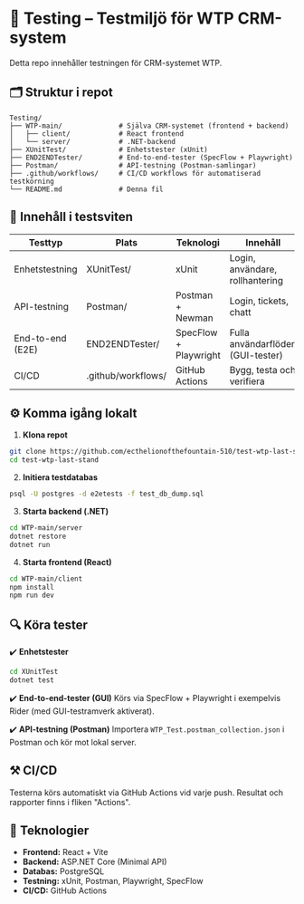 # 🧾 Testing – Testmiljö för WTP CRM-system

Detta repo innehåller testningen för CRM-systemet WTP.

## 🗂️ Struktur i repot

```
Testing/
├── WTP-main/              # Själva CRM-systemet (frontend + backend)
│   ├── client/            # React frontend
│   └── server/            # .NET-backend
├── XUnitTest/             # Enhetstester (xUnit)
├── END2ENDTester/         # End-to-end-tester (SpecFlow + Playwright)
├── Postman/               # API-testning (Postman-samlingar)
├── .github/workflows/     # CI/CD workflows för automatiserad testkörning
└── README.md              # Denna fil
```

## 🧪 Innehåll i testsviten

| Testtyp          | Plats              | Teknologi               | Innehåll                          |
|------------------|--------------------|--------------------------|-----------------------------------|
| Enhetstestning   | XUnitTest/         | xUnit                    | Login, användare, rollhantering   |
| API-testning     | Postman/           | Postman + Newman         | Login, tickets, chatt             |
| End-to-end (E2E) | END2ENDTester/     | SpecFlow + Playwright    | Fulla användarflöden (GUI-tester) |
| CI/CD            | .github/workflows/ | GitHub Actions           | Bygg, testa och verifiera         |

## ⚙️ Komma igång lokalt

1. **Klona repot**
```bash
git clone https://github.com/ecthelionofthefountain-510/test-wtp-last-stand.git
cd test-wtp-last-stand
```

2. **Initiera testdatabas**
```bash
psql -U postgres -d e2etests -f test_db_dump.sql
```

3. **Starta backend (.NET)**
```bash
cd WTP-main/server
dotnet restore
dotnet run
```

4. **Starta frontend (React)**
```bash
cd WTP-main/client
npm install
npm run dev
```

## 🔍 Köra tester

✔️ **Enhetstester**
```bash
cd XUnitTest
dotnet test
```

✔️ **End-to-end-tester (GUI)**
Körs via SpecFlow + Playwright i exempelvis Rider (med GUI-testramverk aktiverat).

✔️ **API-testning (Postman)**
Importera `WTP_Test.postman_collection.json` i Postman och kör mot lokal server.

## ⚒️ CI/CD

Testerna körs automatiskt via GitHub Actions vid varje push. Resultat och rapporter finns i fliken "Actions".

## 🧠 Teknologier

- **Frontend:** React + Vite  
- **Backend:** ASP.NET Core (Minimal API)  
- **Databas:** PostgreSQL  
- **Testning:** xUnit, Postman, Playwright, SpecFlow  
- **CI/CD:** GitHub Actions
